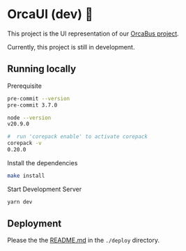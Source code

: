 # OrcaUI (dev) 🚧

This project is the UI representation of our [OrcaBus project](https://github.com/umccr/orcabus).

Currently, this project is still in development.

## Running locally

Prerequisite

```sh
pre-commit --version
pre-commit 3.7.0

node --version
v20.9.0

#  run 'corepack enable' to activate corepack
corepack -v
0.20.0
```

Install the dependencies

```sh
make install
```

Start Development Server

```sh
yarn dev
```

## Deployment

Please the the [README.md](./deploy/README.md) in the `./deploy` directory.
